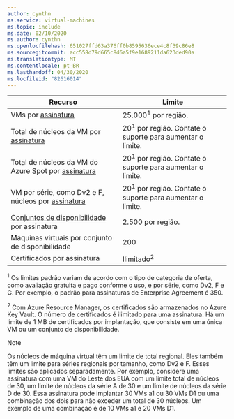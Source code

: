 ```yaml
---
author: cynthn
ms.service: virtual-machines
ms.topic: include
ms.date: 02/10/2020
ms.author: cynthn
ms.openlocfilehash: 651027ffd63a376ff0b8595636ece4c8f39c86e8
ms.sourcegitcommit: acc558d79d665c8d6a5f9e1689211da623ded90a
ms.translationtype: MT
ms.contentlocale: pt-BR
ms.lasthandoff: 04/30/2020
ms.locfileid: "82616014"
---
```

| Recurso | Limite |
| --- | --- |
| VMs por [assinatura](../articles/billing-buy-sign-up-azure-subscription.md) |25.000<sup>1</sup> por região. |
| Total de núcleos da VM por [assinatura](../articles/billing-buy-sign-up-azure-subscription.md) |20<sup>1</sup> por região. Contate o suporte para aumentar o limite. |
| Total de núcleos da VM do Azure Spot por [assinatura](../articles/billing-buy-sign-up-azure-subscription.md) |20<sup>1</sup> por região. Contate o suporte para aumentar o limite. |
| VM por série, como Dv2 e F, núcleos por [assinatura](../articles/billing-buy-sign-up-azure-subscription.md) |20<sup>1</sup> por região. Contate o suporte para aumentar o limite. |
| [Conjuntos de disponibilidade](../articles/virtual-machines/windows/manage-availability.md#configure-multiple-virtual-machines-in-an-availability-set-for-redundancy) por assinatura |2.500 por região. |
| Máquinas virtuais por conjunto de disponibilidade | 200 |
| Certificados por assinatura |Ilimitado<sup>2</sup> |

<sup>1</sup> Os limites padrão variam de acordo com o tipo de categoria de oferta, como avaliação gratuita e pago conforme o uso, e por série, como Dv2, F e G. Por exemplo, o padrão para assinaturas de Enterprise Agreement é 350.

<sup>2</sup> Com Azure Resource Manager, os certificados são armazenados no Azure Key Vault. O número de certificados é ilimitado para uma assinatura. Há um limite de 1 MB de certificados por implantação, que consiste em uma única VM ou um conjunto de disponibilidade.

> [!NOTE]
> Os núcleos de máquina virtual têm um limite de total regional. Eles também têm um limite para séries regionais por tamanho, como Dv2 e F. Esses limites são aplicados separadamente. Por exemplo, considere uma assinatura com uma VM do Leste dos EUA com um limite total de núcleos de 30, um limite de núcleos da série A de 30 e um limite de núcleos da série D de 30. Essa assinatura pode implantar 30 VMs a1 ou 30 VMs D1 ou uma combinação dos dois para não exceder um total de 30 núcleos. Um exemplo de uma combinação é de 10 VMs a1 e 20 VMs D1.  
> <!-- -->
> 
